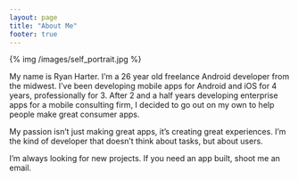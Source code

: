 ```yaml
---
layout: page
title: "About Me"
footer: true
---
```


{% img /images/self_portrait.jpg %}

My name is Ryan Harter.  I’m a 26 year old freelance Android developer from the midwest.  I’ve been developing mobile apps for Android and iOS for 4 years, professionally for 3.  After 2 and a half years developing enterprise apps for a mobile consulting firm, I decided to go out on my own to help people make great consumer apps.

My passion isn’t just making great apps, it’s creating great experiences.  I’m the kind of developer that doesn’t think about tasks, but about users.

I’m always looking for new projects.  If you need an app built, shoot me an email.
